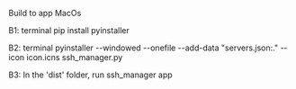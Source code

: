 
Build to app MacOs

B1: terminal
pip install pyinstaller

B2: terminal
pyinstaller --windowed --onefile --add-data "servers.json:."  --icon icon.icns ssh_manager.py

B3: 
In the 'dist' folder, run ssh_manager app